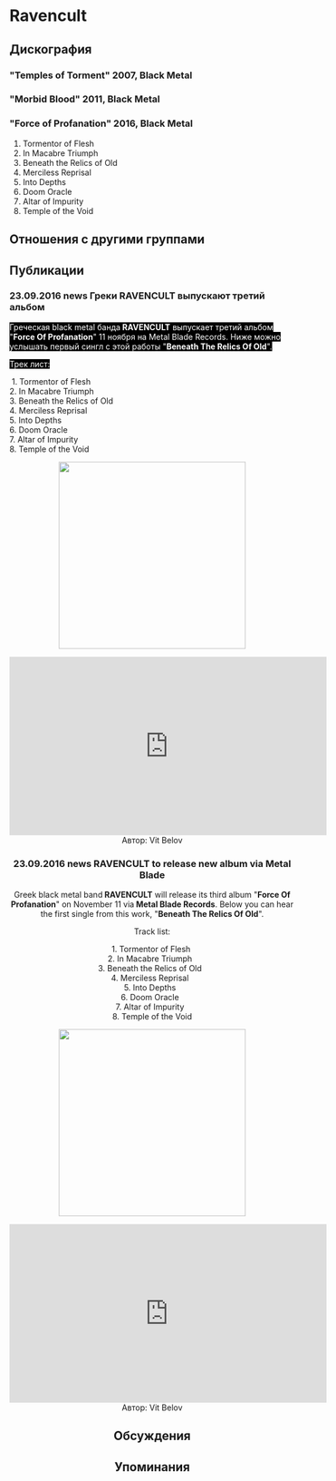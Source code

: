 # Ravencult



## Дискография

### "Temples of Torment" 2007, Black Metal



### "Morbid Blood" 2011, Black Metal



### "Force of Profanation" 2016, Black Metal

1. Tormentor of Flesh		 
2. In Macabre Triumph		 
3. Beneath the Relics of Old 	 
4. Merciless Reprisal		 
5. Into Depths		 
6. Doom Oracle		 
7. Altar of Impurity		 
8. Temple of the Void


## Отношения с другими группами


## Публикации

### 23.09.2016 news Греки RAVENCULT выпускают третий альбом

<p><font color="#ffffff" style="background-color: rgb(0, 0, 0);">Греческая black metal банда<strong> RAVENCULT</strong> выпускает третий альбом "<strong>Force Of Profanation</strong>" 11 ноября на Metal Blade Records. Ниже можно услышать первый сингл с этой работы "<strong>Beneath The Relics Of Old</strong>".</font></p><p><font color="#ffffff" style="background-color: rgb(0, 0, 0);">Трек лист:</font></p><p><font color="#ffffff" style="background-color: rgb(0, 0, 0);"></font>&nbsp;1. Tormentor of Flesh&nbsp;&nbsp; <br>2. In Macabre Triumph&nbsp;&nbsp; <br>3. Beneath the Relics of Old &nbsp; <br>4. Merciless Reprisal&nbsp;&nbsp; <br>5. Into Depths&nbsp;&nbsp; <br>6. Doom Oracle&nbsp;&nbsp; <br>7. Altar of Impurity&nbsp;&nbsp; <br>8. Temple of the Void</p><p><center><img width="330" height="330" src="/images/news_rus/2016.09/30010.jpg" border="0"></p><p><center><iframe width="560" height="315" src="https://www.youtube.com/embed/v881e_L2oXQ" frameborder="0" allowfullscreen></iframe>
Автор: Vit Belov

### 23.09.2016 news RAVENCULT to release new album via Metal Blade

<p>Greek black metal band<strong> RAVENCULT</strong> will release its third album "<strong>Force Of Profanation</strong>" on November 11 via<strong> Metal Blade Records</strong>. Below you can hear the first single from this work, "<strong>Beneath The Relics Of Old</strong>".</p><p>Track list:</p><p><font color="#ffffff" style="background-color: rgb(0, 0, 0);"></font>&nbsp;1. Tormentor of Flesh&nbsp;&nbsp; <br>2. In Macabre Triumph&nbsp;&nbsp; <br>3. Beneath the Relics of Old &nbsp; <br>4. Merciless Reprisal&nbsp;&nbsp; <br>5. Into Depths&nbsp;&nbsp; <br>6. Doom Oracle&nbsp;&nbsp; <br>7. Altar of Impurity&nbsp;&nbsp; <br>8. Temple of the Void</p><p><center><img width="330" height="330" src="/images/news_rus/2016.09/30010.jpg" border="0"></p><p><center><iframe width="560" height="315" src="https://www.youtube.com/embed/v881e_L2oXQ" frameborder="0" allowfullscreen></iframe>
Автор: Vit Belov


## Обсуждения


## Упоминания

